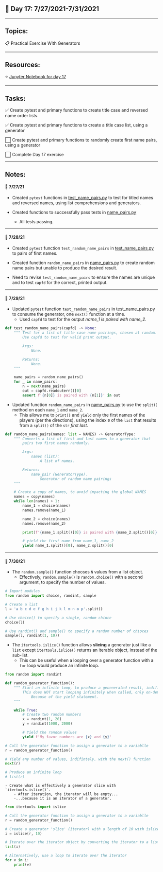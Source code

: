 ## :calendar: Day 17: 7/27/2021-7/31/2021

---

## Topics:

:clipboard: Practical Exercise With Generators

---

## Resources:

:star: [Jupyter Notebook for day 17](https://github.com/talkpython/100daysofcode-with-python-course/blob/master/days/16-18-listcomprehensions-generators/list-comprehensions-generators.ipynb)

---

## Tasks:

:white_check_mark: Create pytest and primary functions to create title case and reversed name order lists

:white_check_mark: Create pytest and primary functions to create a title case list, using a generator

:white_large_square: Create pytest and primary functions to randomly create first name pairs, using a generator

:white_large_square: Complete Day 17 exercise

---

## Notes:

#### :notebook: 7/27/21

- Created `pytest` functions in [test_name_pairs.py](test_name_pairs.py) to test for titled names and reversed names, using list comprehensions and generators.

- Created functions to successfully pass tests in [name_pairs.py](name_pairs.py)

  - All tests passing.

---

#### :notebook: 7/28/21

- Created `pytest` function `test_random_name_pairs` in [test_name_pairs.py](test_name_pairs.py) to pairs of first names.

- Created function `random_name_pairs` in [name_pairs.py](name_pairs.py) to create random name pairs but unable to produce the desired result.

- Need to revise `test_random_name_pairs` to ensure the names are unique and to test `capfd` for the correct, printed output.

---

#### :notebook: 7/29/21

- Updated `pytest` function `test_random_name_pairs` in [test_name_pairs.py](test_name_pairs.py) to consume the generator, one `next()` function at a time.
  - Used `capfd` to test for the output _name_1 is paired with name_2_.

```python
def test_random_name_pairs(capfd) -> None:
    """ Test for a list of title case name pairings, chosen at random.
        Use capfd to test for valid print output.

        Args:
            None.

        Returns:
            None.
    """

    name_pairs = random_name_pairs()
    for _ in name_pairs:
        n = next(name_pairs)
        out = capfd.readouterr()[0]
        assert f'{n[0]} is paired with {n[1]}' in out
```

- Updated function `random_name_pairs` in [name_pairs.py](name_pairs.py) to use the `split()` method on each `name_1` and `name_2`.
  - This allows me to `print()` and `yield` only the first names of the players (per the directions), using the index `0` of the `list` that results from a `split()` of the `str` _first last_.

```python
def random_name_pairs(names: list = NAMES) -> GeneratorType:
    """ Converts a list of first and last names to a generator that
        pairs two first names randomly.

        Args:
            names (list):
                A list of names.

        Returns:
            name_pair (GeneratorType).
                Generator of random name pairings
    """

    # Create a copy of names, to avoid impacting the global NAMES
    names = copy(names)
    while len(names) > 1:
        name_1 = choice(names)
        names.remove(name_1)

        name_2 = choice(names)
        names.remove(name_2)

        print(f'{name_1.split()[0]} is paired with {name_2.split()[0]}')

        # yield the first name from name_1, name_2
        yield name_1.split()[0], name_2.split()[0]
  ```

---

#### :notebook: 7/30/21

- The `random.sample()` function chooses `N` values from a list object.
    - Effectively, `random.sample()` is `random.choice()` with a second argument, to specify the number of values.

```python
# Import modules
from random import choice, randint, sample

# Create a list
l = 'a b c d e f g h i j k l m n o p'.split()

# Use choice() to specify a single, random chioce
choice(l)

# Use randint() and sample() to specify a random number of chioces
sample(l, randint(1, 10))
```

- The `itertools.islice()` function allows **slicing** a generator just like a `list` except `itertools.islice()` returns an iterable object, instead of the sub-list.
    - This can be useful when a looping over a generator function with a `for` loop would produce an infinite loop.

```python
from random import randint

def random_generator_function():
    """ Start an infinite loop, to produce a genenerated result, indifintely.
        This does NOT start looping infinitely when called, only on-demand.
            Because of the yield statement.
    """

    while True:
        # Create two random numbers
        x = randint(1, 20)
        y = randint(1000, 2000)

        # Yield the random values
        yield f'My favor numbers are {x} and {y}'

# Call the generator function to assign a generator to a variablle
r = random_generator_function()

# Yield any number of values, indifintely, with the next() function
next(r)

# Produce an infinite loop
# list(r)
```

    - Create what is effectively a generator slice with `itertools.islice()`.
        - After iteration, the iterator will be empty...
        -...because it is an iterator of a generator.

```python
from itertools import islice

# Call the generator function to assign a generator to a variablle
r = random_generator_function()

# Create a generator 'slice' (iterator) with a length of 10 with islice
i = islice(r, 10)

# Iterate over the iterator object by converting the iterator to a list
list(i)

# Alternatively, use a loop to iterate over the iterator
for v in i:
    print(v)
```

